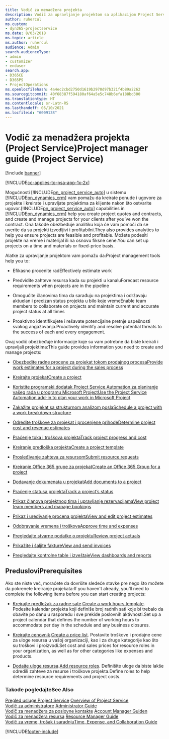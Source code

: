 ```yaml
---
title: Vodič za menadžera projekta
description: Vodič za upravljanje projektom sa aplikacijom Project Service
author: ruhercul
ms.custom:
- dyn365-projectservice
ms.date: 8/03/2018
ms.topic: article
ms.author: ruhercul
audience: Admin
search.audienceType:
- admin
- customizer
- enduser
search.app:
- D365CE
- D365PS
- ProjectOperations
ms.openlocfilehash: 4a4ec2cbd2750d1619b2970d97b321f4b89a2262
ms.sourcegitcommit: 40f68387f594180af64a5e5c748b6efa188bd300
ms.translationtype: HT
ms.contentlocale: sr-Latn-RS
ms.lasthandoff: 05/10/2021
ms.locfileid: "6009138"
---
```

# <a name="project-manager-guide-project-service"></a><span data-ttu-id="bae90-103">Vodič za menadžera projekta (Project Service)</span><span class="sxs-lookup"><span data-stu-id="bae90-103">Project manager guide (Project Service)</span></span>

[!include [banner](../includes/psa-now-project-operations.md)]

[!INCLUDE[cc-applies-to-psa-app-1x-2x](../includes/cc-applies-to-psa-app-1x-2x.md)]

<span data-ttu-id="bae90-104">Mogućnosti [!INCLUDE[pn_project_service_auto](../includes/pn-project-service-auto.md)] u sistemu [!INCLUDE[pn_dynamics_crm](../includes/pn-dynamics-crm.md)] vam pomažu da kreirate ponude i ugovore za projekte i kreirate i upravljate projektima za klijente nakon što ostvarite ugovor.</span><span class="sxs-lookup"><span data-stu-id="bae90-104">[!INCLUDE[pn_project_service_auto](../includes/pn-project-service-auto.md)] capabilities in [!INCLUDE[pn_dynamics_crm](../includes/pn-dynamics-crm.md)] help you create project quotes and contracts, and create and manage projects for your clients after you’ve won the contract.</span></span> <span data-ttu-id="bae90-105">Ona takođe obezbeđuje analitiku koja će vam pomoći da se uverite da su projekti izvodljivi i profitabilni.</span><span class="sxs-lookup"><span data-stu-id="bae90-105">They also provides analytics to help you ensure projects are feasible and profitable.</span></span> <span data-ttu-id="bae90-106">Možete podesiti projekte na vreme i materijal ili na osnovu fiksne cene.</span><span class="sxs-lookup"><span data-stu-id="bae90-106">You can set up projects on a time and materials or fixed-price basis.</span></span>  
  
 <span data-ttu-id="bae90-107">Alatke za upravljanje projektom vam pomažu da:</span><span class="sxs-lookup"><span data-stu-id="bae90-107">Project management tools help you to:</span></span>  
  
-   <span data-ttu-id="bae90-108">Efikasno procenite rad</span><span class="sxs-lookup"><span data-stu-id="bae90-108">Effectively estimate work</span></span>  
  
-   <span data-ttu-id="bae90-109">Predvidite zahteve resursa kada su projekti u kanalu</span><span class="sxs-lookup"><span data-stu-id="bae90-109">Forecast resource requirements when projects are in the pipeline</span></span>  
  
-   <span data-ttu-id="bae90-110">Omogućite članovima tima da sarađuju na projektima i održavaju aktuelan i precizan status projekta u bilo koje vreme</span><span class="sxs-lookup"><span data-stu-id="bae90-110">Enable team members to collaborate on projects and maintain current and accurate project status at all times</span></span>  
  
-   <span data-ttu-id="bae90-111">Proaktivno identifikujete i rešavate potencijalne pretnje uspešnosti svakog angažovanja.</span><span class="sxs-lookup"><span data-stu-id="bae90-111">Proactively identify and resolve potential threats to the success of each and every engagement.</span></span>  
  
<span data-ttu-id="bae90-112">Ovaj vodič obezbeđuje informacije koje su vam potrebne da biste kreirali i upravljali projektima:</span><span class="sxs-lookup"><span data-stu-id="bae90-112">This guide provides information you need to create and manage projects:</span></span>  
  
-   [<span data-ttu-id="bae90-113">Obezbedite radne procene za projekat tokom prodajnog procesa</span><span class="sxs-lookup"><span data-stu-id="bae90-113">Provide work estimates for a project during the sales process</span></span>](../psa/provide-estimates-project-during-sales-process.md)  
  
-   [<span data-ttu-id="bae90-114">Kreirajte projekat</span><span class="sxs-lookup"><span data-stu-id="bae90-114">Create a project</span></span>](../psa/create-project.md)  
  
-   [<span data-ttu-id="bae90-115">Koristite programski dodatak Project Service Automation za planiranje vašeg rada u programu Microsoft Project</span><span class="sxs-lookup"><span data-stu-id="bae90-115">Use the Project Service Automation add-in to plan your work in Microsoft Project</span></span>](../psa/add-plan-work-microsoft-project.md)  
  
-   [<span data-ttu-id="bae90-116">Zakažite projekat sa strukturnom analizom posla</span><span class="sxs-lookup"><span data-stu-id="bae90-116">Schedule a project with a work breakdown structure</span></span>](../psa/schedule-project-work-breakdown-structure.md)  
  
-   [<span data-ttu-id="bae90-117">Odredite troškove za projekat i procenjene prihode</span><span class="sxs-lookup"><span data-stu-id="bae90-117">Determine project cost and revenue estimates</span></span>](../psa/determine-project-cost-revenue-estimates.md)  
  
-   [<span data-ttu-id="bae90-118">Praćenje toka i troškova projekta</span><span class="sxs-lookup"><span data-stu-id="bae90-118">Track project progress and cost</span></span>](../psa/track-project-progress-cost.md)  
  
-   [<span data-ttu-id="bae90-119">Kreiranje predloška projekta</span><span class="sxs-lookup"><span data-stu-id="bae90-119">Create a project template</span></span>](../psa/create-project-template.md)  
  
-   [<span data-ttu-id="bae90-120">Prosleđivanje zahteva za resursom</span><span class="sxs-lookup"><span data-stu-id="bae90-120">Submit resource requests</span></span>](../psa/submit-resource-requests.md)  
  
-   [<span data-ttu-id="bae90-121">Kreiranje Office 365 grupe za projekat</span><span class="sxs-lookup"><span data-stu-id="bae90-121">Create an Office 365 Group for a project</span></span>](../psa/create-office-365-group-project.md)  
  
-   [<span data-ttu-id="bae90-122">Dodavanje dokumenata u projekat</span><span class="sxs-lookup"><span data-stu-id="bae90-122">Add documents to a project</span></span>](../psa/add-documents-project.md)  
  
-   [<span data-ttu-id="bae90-123">Praćenje statusa projekta</span><span class="sxs-lookup"><span data-stu-id="bae90-123">Track a project’s status</span></span>](../psa/track-project-status.md)  
  
-   [<span data-ttu-id="bae90-124">Prikaz članova projektnog tima i upravljanje rezervacijama</span><span class="sxs-lookup"><span data-stu-id="bae90-124">View project team members and manage bookings</span></span>](../psa/view-project-team-members-manage-bookings.md)  
  
-   [<span data-ttu-id="bae90-125">Prikaz i uređivanje procena projekta</span><span class="sxs-lookup"><span data-stu-id="bae90-125">View and edit project estimates</span></span>](../psa/view-edit-project-estimates.md)  
  
-   [<span data-ttu-id="bae90-126">Odobravanje vremena i troškova</span><span class="sxs-lookup"><span data-stu-id="bae90-126">Approve time and expenses</span></span>](../psa/approve-time-expenses.md)  
  
-   [<span data-ttu-id="bae90-127">Pregledajte stvarne podatke o projektu</span><span class="sxs-lookup"><span data-stu-id="bae90-127">Review project actuals</span></span>](../psa/review-project-actuals.md)  
  
-   [<span data-ttu-id="bae90-128">Prikažite i šaljite fakture</span><span class="sxs-lookup"><span data-stu-id="bae90-128">View and send invoices</span></span>](../psa/view-send-invoices.md)  
  
-   [<span data-ttu-id="bae90-129">Pregledajte kontrolne table i izveštaje</span><span class="sxs-lookup"><span data-stu-id="bae90-129">View dashboards and reports</span></span>](../psa/view-dashboards-reports.md)  
  
## <a name="prerequisites"></a><span data-ttu-id="bae90-130">Preduslovi</span><span class="sxs-lookup"><span data-stu-id="bae90-130">Prerequisites</span></span>  
 <span data-ttu-id="bae90-131">Ako ste niste već, moraćete da dovršite sledeće stavke pre nego što možete da pokrenete kreiranje projekata:</span><span class="sxs-lookup"><span data-stu-id="bae90-131">If you haven't already, you’ll need to complete the following items before you can start creating projects:</span></span>  
  
-   <span data-ttu-id="bae90-132">[Kreirajte predložak za radne sate](../psa/create-work-hours-template.md).</span><span class="sxs-lookup"><span data-stu-id="bae90-132">[Create a work hours template](../psa/create-work-hours-template.md).</span></span> <span data-ttu-id="bae90-133">Podesite kalendar projekta koji definiše broj radnih sati koje bi trebalo da obavite po danu u rasporedu i sve prekide poslovnih aktivnosti.</span><span class="sxs-lookup"><span data-stu-id="bae90-133">Set up a project calendar that defines the number of working hours to accommodate per day in the schedule and any business closures.</span></span>  
  
-   <span data-ttu-id="bae90-134">[Kreirajte cenovnik](../psa/create-price-list.md).</span><span class="sxs-lookup"><span data-stu-id="bae90-134">[Create a price list](../psa/create-price-list.md).</span></span> <span data-ttu-id="bae90-135">Postavite troškove i prodajne cene za uloge resursa u vašoj organizaciji, kao i za druge kategorije kao što su troškovi i proizvodi.</span><span class="sxs-lookup"><span data-stu-id="bae90-135">Set cost and sales prices for resource roles in your organization, as well as for other categories like expenses and products.</span></span>  
  
-   <span data-ttu-id="bae90-136">[Dodajte uloge resursa](../psa/add-resource-roles.md).</span><span class="sxs-lookup"><span data-stu-id="bae90-136">[Add resource roles](../psa/add-resource-roles.md).</span></span> <span data-ttu-id="bae90-137">Definišite uloge da biste lakše odredili zahteve za resurse i troškove projekta.</span><span class="sxs-lookup"><span data-stu-id="bae90-137">Define roles to help determine resource requirements and project costs.</span></span>  
  
### <a name="see-also"></a><span data-ttu-id="bae90-138">Takođe pogledajte</span><span class="sxs-lookup"><span data-stu-id="bae90-138">See Also</span></span>  
 <span data-ttu-id="bae90-139">[Pregled usluge Project Service](../psa/overview.md) </span><span class="sxs-lookup"><span data-stu-id="bae90-139">[Overview of Project Service](../psa/overview.md) </span></span>  
 <span data-ttu-id="bae90-140">[Vodič za administratore](../psa/admin-guide.md) </span><span class="sxs-lookup"><span data-stu-id="bae90-140">[Administrator Guide](../psa/admin-guide.md) </span></span>  
 <span data-ttu-id="bae90-141">[Vodič za menadžera za poslovne kontakte](../psa/account-manager-guide.md) </span><span class="sxs-lookup"><span data-stu-id="bae90-141">[Account Manager Guiden](../psa/account-manager-guide.md) </span></span>  
 <span data-ttu-id="bae90-142">[Vodič za menadžera resursa](../psa/resource-manager-guide.md) </span><span class="sxs-lookup"><span data-stu-id="bae90-142">[Resource Manager Guide](../psa/resource-manager-guide.md) </span></span>  
 [<span data-ttu-id="bae90-143">Vodič za vreme, trošak i saradnju</span><span class="sxs-lookup"><span data-stu-id="bae90-143">Time, Expense, and Collaboration Guide</span></span>](../psa/time-expense-collaboration-guide.md)



[!INCLUDE[footer-include](../includes/footer-banner.md)]